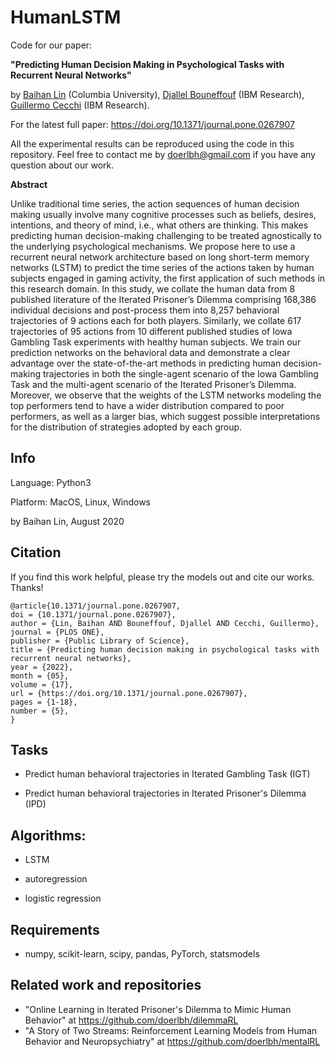 # HumanLSTM



Code for our paper: 

**"Predicting Human Decision Making in Psychological Tasks with Recurrent Neural Networks"** 

by [Baihan Lin](https://www.baihan.nyc/) (Columbia University), [Djallel Bouneffouf](https://scholar.google.com/citations?user=i2a1LUMAAAAJ&hl=en) (IBM Research), [Guillermo Cecchi](https://researcher.watson.ibm.com/researcher/view.php?person=us-gcecchi) (IBM Research).





For the latest full paper: https://doi.org/10.1371/journal.pone.0267907



All the experimental results can be reproduced using the code in this repository. Feel free to contact me by doerlbh@gmail.com if you have any question about our work.



**Abstract**

Unlike traditional time series, the action sequences of human decision making usually involve many cognitive processes such as beliefs, desires, intentions, and theory of mind, i.e., what others are thinking. This makes predicting human decision-making challenging to be treated agnostically to the underlying psychological mechanisms. We propose here to use a recurrent neural network architecture based on long short-term memory networks (LSTM) to predict the time series of the actions taken by human subjects engaged in gaming activity, the first application of such methods in this research domain. In this study, we collate the human data from 8 published literature of the Iterated Prisoner’s Dilemma comprising 168,386 individual decisions and post-process them into 8,257 behavioral trajectories of 9 actions each for both players. Similarly, we collate 617 trajectories of 95 actions from 10 different published studies of Iowa Gambling Task experiments with healthy human subjects. We train our prediction networks on the behavioral data and demonstrate a clear advantage over the state-of-the-art methods in predicting human decision-making trajectories in both the single-agent scenario of the Iowa Gambling Task and the multi-agent scenario of the Iterated Prisoner’s Dilemma. Moreover, we observe that the weights of the LSTM networks modeling the top performers tend to have a wider distribution compared to poor performers, as well as a larger bias, which suggest possible interpretations for the distribution of strategies adopted by each group.


## Info

Language: Python3


Platform: MacOS, Linux, Windows

by Baihan Lin, August 2020

  

  


## Citation

If you find this work helpful, please try the models out and cite our works. Thanks!

    @article{10.1371/journal.pone.0267907,
    doi = {10.1371/journal.pone.0267907},
    author = {Lin, Baihan AND Bouneffouf, Djallel AND Cecchi, Guillermo},
    journal = {PLOS ONE},
    publisher = {Public Library of Science},
    title = {Predicting human decision making in psychological tasks with recurrent neural networks},
    year = {2022},
    month = {05},
    volume = {17},
    url = {https://doi.org/10.1371/journal.pone.0267907},
    pages = {1-18},
    number = {5},
    }


## Tasks

* Predict human behavioral trajectories in Iterated Gambling Task (IGT)

* Predict human behavioral trajectories in Iterated Prisoner's Dilemma (IPD)

  

## Algorithms:

* LSTM

* autoregression

* logistic regression

  

## Requirements

* numpy, scikit-learn, scipy, pandas, PyTorch, statsmodels



## Related work and repositories

* "Online Learning in Iterated Prisoner's Dilemma to Mimic Human Behavior" at https://github.com/doerlbh/dilemmaRL
* "A Story of Two Streams: Reinforcement Learning Models from Human Behavior and Neuropsychiatry" at https://github.com/doerlbh/mentalRL



